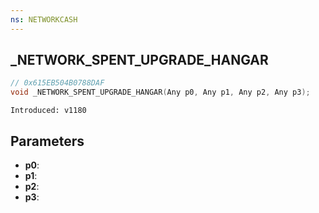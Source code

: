 ```yaml
---
ns: NETWORKCASH
---
```

## _NETWORK_SPENT_UPGRADE_HANGAR

```c
// 0x615EB504B0788DAF
void _NETWORK_SPENT_UPGRADE_HANGAR(Any p0, Any p1, Any p2, Any p3);
```

```
Introduced: v1180
```

## Parameters
* **p0**:
* **p1**:
* **p2**:
* **p3**:

